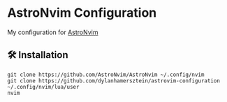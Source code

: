 # AstroNvim Configuration

My configuration for [AstroNvim](https://github.com/AstroNvim/AstroNvim)

## 🛠️ Installation

```shell
git clone https://github.com/AstroNvim/AstroNvim ~/.config/nvim
git clone https://github.com/dylanhamersztein/astrovim-configuration ~/.config/nvim/lua/user
nvim
```
